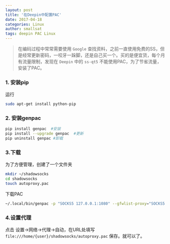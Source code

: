 ```yaml
---
layout: post
title: '在Deepin中配置PAC'
date: 2017-04-18
categories: Linux
author: smallsat
tags: deepin PAC Linux
---
```



> 在编码过程中常常需要使用 `Google` 查找资料，之前一直使用免费的SS，但是经常更新密码，一咬牙一跺脚，还是自己买一个。买的是便宜货，每个月有流量限制，发现在 `Deepin` 中的 `ss-qt5` 不能使用PAC，为了节省流量，安装了PAC。


### 1. 安装pip
运行

```bash
sudo apt-get install python-pip
```

### 2. 安装genpac

```bash
pip install genpac  #安装
pip install --upgrade genpac  #更新
pip uninstall genpac #卸载
```

### 3.下载
为了方便管理，创建了一个文件夹

```bash
mkdir ~/shadowsocks
cd shadowsocks
touch autoproxy.pac
```

下载PAC

``` bash
~/.local/bin/genpac -p "SOCKS5 127.0.0.1:1080" --gfwlist-proxy="SOCKS5 127.0.0.1:1080" --output="autoproxy.pac" --gfwlist-url="https://raw.githubusercontent.com/gfwlist/gfwlist/master/gfwlist.txt" --user-rule-from="autoproxy.pac"
```

### 4.设置代理

点击 设置→网络→代理→自动，在URL处填写`file:///home/{user}/shadowsocks/autoproxy.pac` 保存。就可以了。
